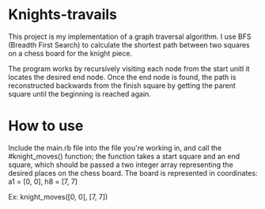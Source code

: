 # Knights-travails
This project is my implementation of a graph traversal algorithm. I use BFS (Breadth First Search) to calculate the shortest path between two squares on a chess board for the knight piece.

The program works by recursively visiting each node from the start unitl it locates the desired end node. Once the end node is found, the path is reconstructed backwards from the finish square by getting the parent square until the beginning is reached again.

# How to use
Include the main.rb file into the file you're working in, and call the #knight_moves() function; the function takes a start square and an end square, which should be passed a two integer array representing the desired places on the chess board. The board is represented in coordinates: a1 = [0, 0], h8 = [7, 7]

Ex: knight_moves([0, 0], [7, 7])
